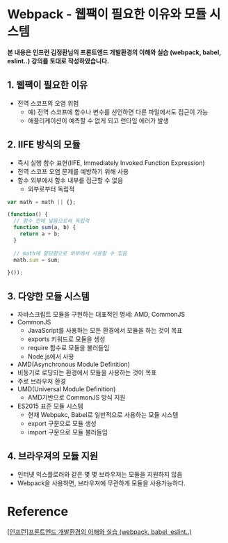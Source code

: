 # Webpack - 웹팩이 필요한 이유와 모듈 시스템



**본 내용은 인프런 김정환님의 프론트엔드 개발환경의 이해와 실습 (webpack, babel, eslint..) 강의를 토대로 작성하였습니다.**



## 1. 웹팩이 필요한 이유

* 전역 스코프의 오염 위험
  * 예) 전역 스코프에 함수나 변수를 선언하면 다른 파일에서도 접근이 가능
  * 애플리케이션이 예측할 수 없게 되고 런타임 에러가 발생



## 2. IIFE 방식의 모듈

* 즉시 실행 함수 표현(IIFE, Immediately Invoked Function Expression)
* 전역 스코프 오염 문제를 예방하기 위해 사용
* 함수 외부에서 함수 내부를 접근할 수 없음
  * 외부로부터 독립적

```JavaScript
var math = math || {};

(function() {
  // 함수 안에 넣음으로써 독립적
  function sum(a, b) {
    return a + b;
  }
  
  // math에 할당함으로 외부에서 사용할 수 있음
  math.sum = sum;
  
}());
```



## 3. 다양한 모듈 시스템

* 자바스크립트 모듈을 구현하는 대표적인 명세: AMD, CommonJS
* CommonJS
  * JavaScript를 사용하는 모든 환경에서 모듈을 하는 것이 목표
  * exports 키워드로 모듈을 생성
  * require 함수로 모듈을 불러들임
  * Node.js에서 사용
*  AMD(Asynchronous Module Definition)
  * 비동기로 로딩되는 환경에서 모듈을 사용하는 것이 목표
  * 주로 브라우저 환경
* UMD(Universal Module Definition)
  * AMD기반으로 CommonJS 방식 지원
* ES2015 표준 모듈 시스템
  * 현재 Webpakc, Babel로 일반적으로 사용하는 모듈 시스템
  * export 구문으로 모듈 생성
  * import 구문으로 모듈 불러들임



## 4. 브라우져의 모듈 지원

* 인터넷 익스플로러와 같은 몇 몇 브라우져는 모듈을 지원하지 않음 
* Webpack을 사용하면, 브라우져에 무관하게 모듈을 사용가능하다.

# Reference

[[인프런]프론트엔드 개발환경의 이해와 실습 (webpack, babel, eslint..)](https://www.inflearn.com/course/프론트엔드-개발환경/dashboard)